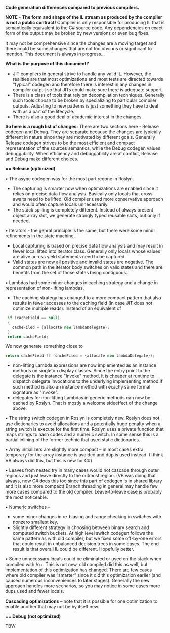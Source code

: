  
**Code generation differences compared to previous compilers.**

**NOTE** - **The form and shape of the IL stream as produced by the compiler is not a public contract!**
Compiler is only responsible for producing IL that is semantically equivalent to the C# source code.
Any dependencies on exact form of the output may be broken by new versions or even bug fixes.

It may not be comprehensive since the changes are a moving target and there could be some changes that are not too obvious or significant to mention. This document is always in progress...

**What is the purpose of this document?**
* JIT compilers in general strive to handle any valid IL. However, the realities are that most optimizations and most tests are directed towards "typical" codegen and therefore there is interest in any changes in compiler output so that JITs could make sure there is adequate support.
* There is a class of tools that rely on decompilation techniques. Generally such tools *choose* to be  broken by specializing to particular compiler outputs. Adjusting to new patterns is just something they have to deal with as a part of the lifecycle.
* There is also a good deal of academic interest in the changes.

**So here is a rough list of changes:** 
There are two sections here - Release codegen and Debug. They are separate because the changes are typically different in nature since they are motivated by different goals. 
Generally Release codegen strives to be the most efficient and compact representation of the sources semantics, while the Debug codegen values debuggability.
When efficiency and debuggability are at conflict, Release and Debug make different choices.

**== Release (optimized)**

•	The async codegen was for the most part redone in Roslyn.
 - The capturing is smarter now when optimizations are enabled since it relies on precise data flow analysis. Basically only locals that cross awaits need to be lifted. Old compiler used more conservative approach and would often capture locals unnecessarily.
 - The stack spilling is completely different. Instead of always present object array slot, we generate strongly typed reusable slots, but only if needed.

•	Iterators - the genral principle is the same, but there were some minor refinements in the state machine.
 - Local capturing is based on precise data flow analysis and may result in fewer local lifted into iterator class. Generally only locals whose values are alive across yield statements need to be captured.
 - Valid states are now all positive and invalid states are negative. The common path in the  iterator body switches on valid states and there are benefits from the set of those states being contiguous.
 
•	Lambdas had some minor changes in caching strategy and a change in representation of non-lifting lambdas.
- The caching strategy has changed to a more compact pattern that also results in fewer accesses to the caching field (in case JIT does not optimize multiple reads). 
Instead of an equivalent of 
 
```C#
 if (cacheField == null)
 {
   cacheFiled = {allocate new lambdaDelegate};
 }
 return cacheField;
```
We now generate something close to

```C#
return cacheField ?? (cacheFiled = {allocate new lambdaDelegate});
```

- non-lifting Lambda expressions are now implemented as an instance methods on singleton display classes. Since the entry point to the delegate is the instance "Invoke" method, it is cheaper at runtime to dispatch delegate invocations to the underlying implementing method if such method is also an instance method with exactly same formal signature as "Invoke".
- delegates for non-lifting Lambdas in generic methods can now be cached by Roslyn. That is mostly a welcome sideeffect of the change above.

•	The string switch codegen in Roslyn is completely new. Roslyn does not use dictionaries to avoid allocations and a potentially huge penalty when a string switch is execute for the first time. Roslyn uses a private function that maps strings to hash codes and a numeric switch. In some sense this is a partial inlining of the former technic that used static dictionaries.

•	Array initializers are slightly more compact – in most cases extra temporary for the array instance is avoided and dup is used instead. (I think VB always did this, but this is new for C#)

•	Leaves from nested try in many cases would not cascade through outer regions and just leave directly to the outmost region. (VB was doing that always, now C# does this too since this part of codegen is in shared library and it is also more compact)
Branch threading in general may handle few more cases compared to the old compiler. Leave-to-leave case is probably the most noticeable.

•	Numeric switches – 
- some minor changes in re-biasing and range checking in switches with nonzero smallest key. 
- Slightly different strategy in choosing between binary search and computed switch buckets. 
At high level switch codegen follows the same pattern as with old compiler, but we fixed some off-by-one errors that could result in unbalanced decision trees in some cases. 
The end result is that overall IL could be different. Hopefully better.

•	Some unnecessary locals could be eliminated or used on the stack when compiled with /o+.
This is not new, old compiled did this as well, but implementation of this optimization has changed.
There are few cases where old compiler was “smarter” since it did this optimization earlier (and caused numerous inconveniences to later stages). 
Generally the new approach handles more scenarios, so you may notice in some cases more dups used and fewer locals.

**Cascading optimizations** – note that it is possible for one optimization to enable another that may not be by itself new. 



**== Debug (not optimized)**

TBW
